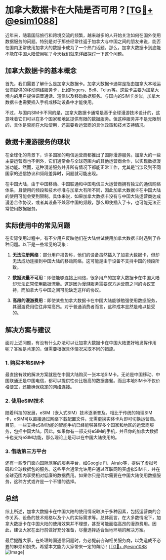 # 加拿大数据卡在大陆是否可用？[[TG💪+ @esim1088](https://t.me/s/esim1088)]

近年来，随着国际旅行和跨境交流的频繁，越来越多的人开始关注如何在国外使用数据服务的问题。特别是对于那些经常往返于加拿大与中国之间的朋友来说，能否在国内正常使用加拿大的数据卡成为了一个热门话题。那么，加拿大数据卡到底能不能在中国大陆使用呢？今天我们就来详细探讨一下这个问题。

## 加拿大数据卡的基本概念

首先，我们需要了解什么是加拿大数据卡。加拿大数据卡通常是指由加拿大本地运营商提供的移动网络服务卡，比如Rogers、Bell、Telus等。这些卡主要为加拿大境内的用户提供语音通话、短信以及移动数据服务。与国内的SIM卡类似，加拿大数据卡也需要插入手机或移动设备中才能使用。

不过，与国内SIM卡不同的是，加拿大数据卡通常是基于全球漫游技术设计的，这意味着它们可以在多个国家和地区提供有限的数据服务。但这种服务并不是无限制的，具体是否能在大陆使用，还需要看运营商的具体政策和技术支持情况。

## 数据卡漫游服务的现状

在全球化的背景下，许多国家的电信运营商都推出了国际漫游服务。加拿大的一些主要运营商也不例外，它们通常会与全球范围内的其他运营商合作，以实现数据漫游功能。然而，这种漫游服务并非所有情况下都能正常工作，尤其是当涉及到不同国家的通信协议和频段差异时，问题就可能出现。

在中国大陆，由于中国移动、中国联通和中国电信三大运营商拥有独立的通信网络体系，且使用的频段和技术标准与加拿大有所不同，因此加拿大数据卡在中国大陆的使用可能会受到限制。具体来说，如果加拿大数据卡没有与中国大陆运营商达成漫游合作协议，或者其设备不兼容中国的频段，那么即使插入了卡，也可能无法正常使用数据服务。

## 实际使用中的常见问题

在实际使用过程中，有不少用户反映他们在大陆尝试使用加拿大数据卡时遇到了各种问题。以下是一些常见的现象：

1. **无法注册网络**：部分用户报告称，他们的设备虽然插入了加拿大数据卡，但却无法成功连接到中国大陆的移动网络。这可能是由于设备不支持中国的频段所致。
   
2. **数据流量不可用**：即便能够连接上网络，很多用户的加拿大数据卡在中国大陆却无法正常使用数据流量。这是因为漫游服务需要双方运营商之间的协议支持，而加拿大与中国之间可能缺乏这样的协议。

3. **高昂的漫游费用**：即使某些加拿大数据卡在中国大陆能够勉强使用数据服务，其漫游费用往往非常高昂。对于普通消费者而言，这种成本显然是难以接受的。

## 解决方案与建议

面对上述问题，有没有什么办法可以让加拿大数据卡在中国大陆更好地发挥作用呢？答案是肯定的，但需要根据具体情况采取不同的措施。

### 1. 购买本地SIM卡

最直接有效的解决方案就是在中国大陆购买一张本地SIM卡。无论是中国移动、中国联通还是中国电信，都可以提供性价比极高的数据套餐。而且本地SIM卡不仅价格便宜，还能确保稳定的网络连接。

### 2. 使用eSIM技术

随着科技的发展，eSIM（嵌入式SIM）技术逐渐普及。相比于传统的物理SIM卡，eSIM可以直接通过网络下载配置文件，无需更换实体卡片即可切换运营商。目前，一些支持eSIM功能的智能手机已经能够兼容多个国家和地区的运营商服务，包括中国大陆。因此，如果你有一部支持eSIM的手机，并且你的加拿大数据卡也支持eSIM功能，那么理论上是可以在中国大陆使用的。

### 3. 借助第三方平台

还有一些专门面向国际旅客的服务平台，如Google Fi、Airalo等，提供了虚拟号码和全球数据包的服务。这些平台通常允许用户通过互联网购买虚拟SIM卡，并在全球范围内享受相对低廉的数据费用。如果你只是偶尔需要在中国大陆使用数据服务，这种方式或许是一个不错的选择。

## 总结

综上所述，加拿大数据卡在中国大陆的使用情况取决于多种因素，包括运营商的合作关系、设备的技术规格以及个人的实际需求等。总体而言，在大多数情况下，加拿大数据卡在中国大陆的使用效果并不理想，甚至可能面临高昂的漫游费用。因此，建议大家在出行前做好充分准备，尽量选择适合当地环境的解决方案。

最后提醒大家，在处理跨国通信问题时，务必提前咨询相关服务商，以免造成不必要的麻烦和损失。希望本文能为大家带来一定的帮助！[[TG💪+ @esim1088](https://t.me/s/esim1088) ![Image](https://i.postimg.cc/4NQfJmqS/Snipaste-2025-05-13-00-14-12.png)]